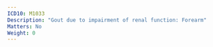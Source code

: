 ```yaml
---
ICD10: M1033
Description: "Gout due to impairment of renal function: Forearm"
Matters: No
Weight: 0
---
```


